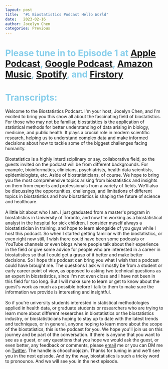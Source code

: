```yaml
---
layout: post
title:  "#1 Biostatistics Podcast Hello World"
date:   2023-02-16
author: Jocelyn Chen
categories: Previous
---
```

<h1><span style="color:skyblue">Please tune in to Episode 1 at</span> <a href="https://podcasts.apple.com/us/podcast/1-biostatistics-podcast-hello-world/id1668038660?i=1000600471027">Apple Podcast</a><span style="color:skyblue">, </span><a href = "https://podcasts.google.com/u/1/feed/aHR0cHM6Ly9vcGVuLmZpcnN0b3J5Lm1lL3Jzcy91c2VyL2NsZGNvbndqODBqMmcwMXRqNjBoajNzM2w/episode/Y2xlYzduODdmMDFpMjAxeXVkNW50aHNwMQ?sa=X&ved=0CAUQkfYCahcKEwjgtbnB_779AhUAAAAAHQAAAAAQLA">Google Podcast</a><span style="color:skyblue">, </span><a href="https://music.amazon.com/podcasts/23c3aa1a-5a06-4cb3-8799-c0d3c1377f03/episodes/ca526496-52de-4be3-8b89-9f7d3b12b3e2/biostatistics-podcast-1-biostatistics-podcast-hello-world">Amazon Music</a><span style="color:skyblue">, </span><a href="https://open.spotify.com/episode/14P6UKJvzzuGj9JhoVygav?si=6ab52f8658f84441">Spotify</a><span style="color:skyblue">, and</span> <a href="https://open.firstory.me/story/clec7n87f01i201yud5nthsp1">Firstory</a></h1>

# <span style="color:skyblue">Transcripts:</span>
Welcome to the Biostatistics Podcast. I'm your host, Jocelyn Chen, and I'm excited to bring you this show all about the fascinating field of biostatistics. For those who may not be familiar, biostatistics is the application of statistical methods for better understanding of data arising in biology, medicine, and public health. It plays a crucial role in modern scientific research, helping us to understand complex data and make informed decisions about how to tackle some of the biggest challenges facing humanity.\
\
 Biostatistics is a highly interdisciplinary or say, collaborative field, so the guests invited on the podcast will be from different backgrounds. For example, bioinformatics, clinicians, psychiatrists, health data scientists, epidemiologists, etc. Aside of biostatisticians, of course. We hope to bring you the most comprehensive topics arising from biostatistics and insights on them from experts and professionals from a variety of fields. We'll also be discussing the opportunities, challenges, and limitations of different topics in biostatistics and how biostatistics is shaping the future of science and healthcare. \
 \
 A little bit about who I am. I just graduated from a master's program in biostatistics in University of Toronto, and now I'm working as a biostatistical analyst in the hospital for sick children. I consider myself always a biostatistician in training, and hope to learn alongside of you guys while I host this podcast. So when I started getting familiar with the biostatistics, or even right now still, I wish there could have been some podcasts or YouTube channels or even blogs where people talk about their experience in the field or give some advice for people who are interested in a career in biostatistics so that I could get a grasp of it better and make better decisions. So I hope this podcast can bring you what I wish that a podcast could have brought me. The questions I ask will mostly be from a student or early career point of view, as opposed to asking two technical questions as an expert in biostatistics, since I'm not even close and I have not been in this field for too long. But I will make sure to learn or get to know about the guest's work as much as possible before I talk to them to make sure the information we provide is interesting and insightful. \
 \
 So if you're university students interested in statistical methodologies applied in health data, or graduate students or researchers who are trying to learn more about different researches in biostatistics or the biostatistics industry, or biostatisticians hoping to stay up to date with the latest trends and techniques, or in general, anyone hoping to learn more about the scope of the biostatistics, this is the podcast for you. We hope you'll join us on this journey and be part of the conversation. If there is anyone that you want to see as a guest, or any questions that you hope we would ask the guest, or even better, any feedback or comments, please [email](biostatisticspodcast@gmail.com) me or you can DM me on [Twitter](https://twitter.com/BiostatsPodcast). The handle is choochoojczm. Thanks for tuning in and we'll see you in the next episode. And by the way, biostatistics is such a tricky word to pronounce. And we will see you in the next episode.